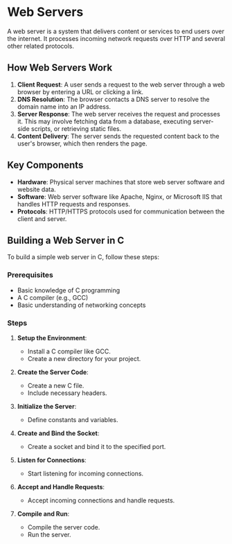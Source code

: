 # Web Servers

A web server is a system that delivers content or services to end users over the internet. It processes incoming network requests over HTTP and several other related protocols.

## How Web Servers Work

1. **Client Request**: A user sends a request to the web server through a web browser by entering a URL or clicking a link.
2. **DNS Resolution**: The browser contacts a DNS server to resolve the domain name into an IP address.
3. **Server Response**: The web server receives the request and processes it. This may involve fetching data from a database, executing server-side scripts, or retrieving static files.
4. **Content Delivery**: The server sends the requested content back to the user's browser, which then renders the page.

## Key Components

- **Hardware**: Physical server machines that store web server software and website data.
- **Software**: Web server software like Apache, Nginx, or Microsoft IIS that handles HTTP requests and responses.
- **Protocols**: HTTP/HTTPS protocols used for communication between the client and server.

## Building a Web Server in C

To build a simple web server in C, follow these steps:

### Prerequisites

- Basic knowledge of C programming
- A C compiler (e.g., GCC)
- Basic understanding of networking concepts

### Steps

1. **Setup the Environment**:

   - Install a C compiler like GCC.
   - Create a new directory for your project.

2. **Create the Server Code**:

   - Create a new C file.
   - Include necessary headers.

3. **Initialize the Server**:

   - Define constants and variables.

4. **Create and Bind the Socket**:

   - Create a socket and bind it to the specified port.

5. **Listen for Connections**:

   - Start listening for incoming connections.

6. **Accept and Handle Requests**:

   - Accept incoming connections and handle requests.

7. **Compile and Run**:
   - Compile the server code.
   - Run the server.

